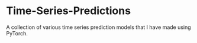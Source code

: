 # Time-Series-Predictions
A collection of various time series prediction models that I have made using PyTorch.

